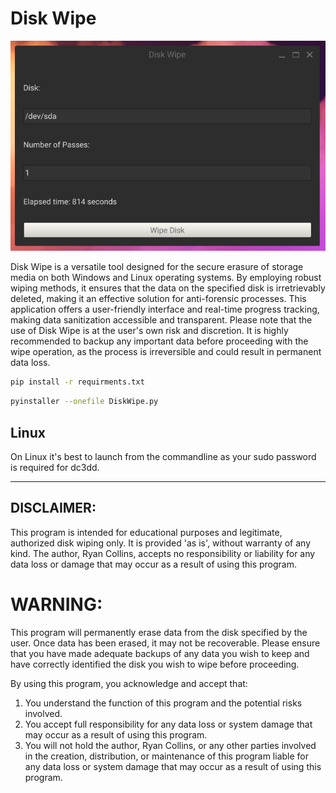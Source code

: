 # Disk Wipe

![ALT](https://github.com/ryd3v/DiskWipe/blob/main/Screenshot.png)

Disk Wipe is a versatile tool designed for the secure erasure of storage media on both Windows and Linux operating
systems. By employing robust wiping methods, it ensures that the data on the specified disk is irretrievably deleted,
making it an effective solution for anti-forensic processes. This application offers a user-friendly interface and
real-time progress tracking, making data sanitization accessible and transparent. Please note that the use of Disk Wipe
is at the user's own risk and discretion. It is highly recommended to backup any important data before proceeding with
the wipe operation, as the process is irreversible and could result in permanent data loss.

```bash
pip install -r requirments.txt
```

```bash
pyinstaller --onefile DiskWipe.py
```

## Linux

On Linux it's best to launch from the commandline as your sudo password is required for dc3dd.

----

## DISCLAIMER:

This program is intended for educational purposes and legitimate, authorized disk wiping only. It is provided 'as is',
without warranty of any kind. The author, Ryan Collins, accepts no responsibility or liability for any data loss or
damage that may occur as a result of using this program.

# WARNING:

This program will permanently erase data from the disk specified by the user. Once data has been erased, it may not be
recoverable. Please ensure that you have made adequate backups of any data you wish to keep and have correctly
identified the disk you wish to wipe before proceeding.

By using this program, you acknowledge and accept that:

1. You understand the function of this program and the potential risks involved.
2. You accept full responsibility for any data loss or system damage that may occur as a result of using this program.
3. You will not hold the author, Ryan Collins, or any other parties involved in the creation, distribution, or
   maintenance of this program liable for any data loss or system damage that may occur as a result of using this
   program.
